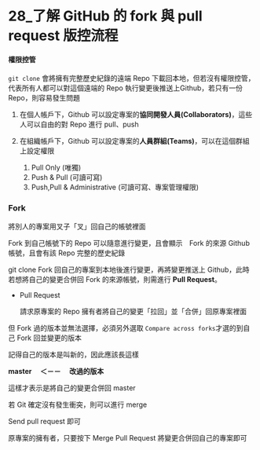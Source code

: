 # 28_了解 GitHub 的 fork 與 pull request 版控流程

#### 權限控管

`git clone` 會將擁有完整歷史紀錄的遠端 Repo 下載回本地，但若沒有權限控管，代表所有人都可以對這個遠端的 Repo 執行變更後推送上Github，若只有一份 Repo，則容易發生問題

1. 在個人帳戶下，Github 可以設定專案的**協同開發人員(Collaborators)**，這些人可以自由的對 Repo 進行 pull、push

2. 在組織帳戶下，Github 可以設定專案的**人員群組(Teams)**，可以在這個群組上設定權限
    
    1. Pull Only (唯獨)
    2. Push & Pull (可讀可寫)
    3. Push,Pull & Administrative (可讀可寫、專案管理權限)

### Fork

將別人的專案用叉子「叉」回自己的帳號裡面

Fork 到自己帳號下的 Repo 可以隨意進行變更，且會顯示　Fork 的來源 Github 帳號，且會有該 Repo 完整的歷史紀錄

git clone Fork 回自己的專案到本地後進行變更，再將變更推送上 Github，此時若想將自己的變更合併回 Fork 的來源帳號，則需進行 **Pull Request**。

* Pull Request

    請求原專案的 Repo 擁有者將自己的變更「拉回」並「合併」回原專案裡面

但 Fork 過的版本並無法選擇，必須另外選取 `Compare across forks`才選的到自己 Fork 回並變更的版本

記得自己的版本是叫新的，因此應該長這樣

**master 　＜－－　 改過的版本**

這樣才表示是將自己的變更合併回 master

若 Git 確定沒有發生衝突，則可以進行 merge

Send pull request 即可

原專案的擁有者，只要按下 Merge Pull Request 將變更合併回自己的專案即可